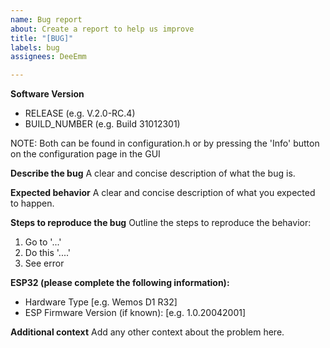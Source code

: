 ```yaml
---
name: Bug report
about: Create a report to help us improve
title: "[BUG]"
labels: bug
assignees: DeeEmm

---
```


**Software Version**
- RELEASE (e.g. V.2.0-RC.4) 
- BUILD_NUMBER (e.g. Build 31012301)

NOTE: Both can be found in configuration.h or by pressing the 'Info' button on the configuration page in the GUI

**Describe the bug**
A clear and concise description of what the bug is.

**Expected behavior**
A clear and concise description of what you expected to happen.

**Steps to reproduce the bug**
Outline the steps to reproduce the behavior:
1. Go to '...'
2. Do this '....'
3. See error

**ESP32 (please complete the following information):**
 - Hardware Type [e.g. Wemos D1 R32]
 - ESP Firmware Version (if known): [e.g. 1.0.20042001]

**Additional context**
Add any other context about the problem here.
